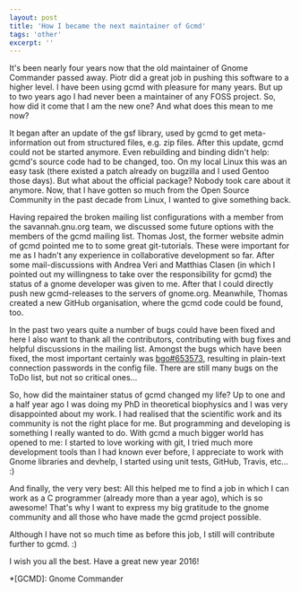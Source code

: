 ```yaml
---
layout: post
title: 'How I became the next maintainer of Gcmd'
tags: 'other'
excerpt: ''
---
```


It's been nearly four years now that the old maintainer of Gnome
Commander passed away. Piotr did a great job in pushing this software to
a higher level. I have been using gcmd with pleasure for many years. But
up to two years ago I had never been a maintainer of any FOSS project.
So, how did it come that I am the new one? And what does this mean to me
now?

It began after an update of the gsf library, used by gcmd to get
meta-information out from structured files, e.g. zip files. After this
update, gcmd could not be started anymore. Even rebuilding and binding
didn't help: gcmd's source code had to be changed, too. On my local
Linux this was an easy task (there existed a patch already on bugzilla
and I used Gentoo those days). But what about the official package?
Nobody took care about it anymore. Now, that I have gotten so much from
the Open Source Community in the past decade from Linux, I wanted to
give something back.

Having repaired the broken mailing list configurations with a member
from the savannah.gnu.org team, we discussed some future options with
the members of the gcmd mailing list. Thomas Jost, the former website
admin of gcmd pointed me to to some great git-tutorials. These were
important for me as I hadn't any experience in collaborative development
so far. After some mail-discussions with Andrea Veri and Matthias Clasen
(in which I pointed out my willingness to take over the responsibility
for gcmd) the status of a gnome developer was given to me. After that I
could directly push new gcmd-releases to the servers of gnome.org.
Meanwhile, Thomas created a new GitHub organisation, where the gcmd code
could be found, too.

In the past two years quite a number of bugs could have been fixed and
here I also want to thank all the contributors, contributing with bug
fixes and helpful discussions in the mailing list. Amongst the bugs
which have been fixed, the most important certainly was
[bgo#653573](https://bugzilla.gnome.org/show_bug.cgi?id=653573),
resulting in plain-text connection passwords in the config file. There
are still many bugs on the ToDo list, but not so critical ones...

So, how did the maintainer status of gcmd changed my life? Up to one and
a half year ago I was doing my PhD in theoretical biophysics and I was
very disappointed about my work. I had realised that the scientific work
and its community is not the right place for me. But programming and
developing is something I really wanted to do. With gcmd a much bigger
world has opened to me: I started to love working with git, I tried much
more development tools than I had known ever before, I appreciate to
work with Gnome libraries and devhelp, I started using unit tests,
GitHub, Travis, etc... :)

And finally, the very very best: All this helped me to find a job in
which I can work as a C programmer (already more than a year ago), which
is so awesome! That's why I want to express my big gratitude to the
gnome community and all those who have made the gcmd project possible.

Although I have not so much time as before this job, I still will
contribute further to gcmd. :)

I wish you all the best. Have a great new year 2016!

*[GCMD]: Gnome Commander
